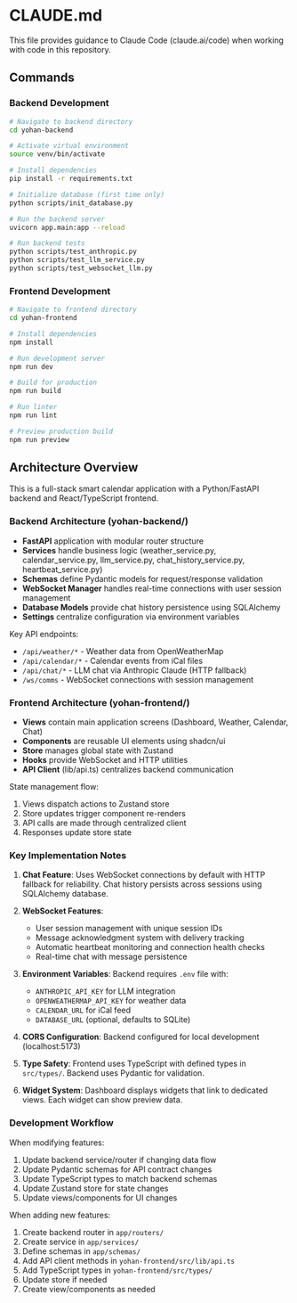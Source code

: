 # CLAUDE.md

This file provides guidance to Claude Code (claude.ai/code) when working with code in this repository.

## Commands

### Backend Development
```bash
# Navigate to backend directory
cd yohan-backend

# Activate virtual environment
source venv/bin/activate

# Install dependencies
pip install -r requirements.txt

# Initialize database (first time only)
python scripts/init_database.py

# Run the backend server
uvicorn app.main:app --reload

# Run backend tests
python scripts/test_anthropic.py
python scripts/test_llm_service.py
python scripts/test_websocket_llm.py
```

### Frontend Development
```bash
# Navigate to frontend directory
cd yohan-frontend

# Install dependencies
npm install

# Run development server
npm run dev

# Build for production
npm run build

# Run linter
npm run lint

# Preview production build
npm run preview
```

## Architecture Overview

This is a full-stack smart calendar application with a Python/FastAPI backend and React/TypeScript frontend.

### Backend Architecture (yohan-backend/)
- **FastAPI** application with modular router structure
- **Services** handle business logic (weather_service.py, calendar_service.py, llm_service.py, chat_history_service.py, heartbeat_service.py)
- **Schemas** define Pydantic models for request/response validation
- **WebSocket Manager** handles real-time connections with user session management
- **Database Models** provide chat history persistence using SQLAlchemy
- **Settings** centralize configuration via environment variables

Key API endpoints:
- `/api/weather/*` - Weather data from OpenWeatherMap
- `/api/calendar/*` - Calendar events from iCal files
- `/api/chat/*` - LLM chat via Anthropic Claude (HTTP fallback)
- `/ws/comms` - WebSocket connections with session management

### Frontend Architecture (yohan-frontend/)
- **Views** contain main application screens (Dashboard, Weather, Calendar, Chat)
- **Components** are reusable UI elements using shadcn/ui
- **Store** manages global state with Zustand
- **Hooks** provide WebSocket and HTTP utilities
- **API Client** (lib/api.ts) centralizes backend communication

State management flow:
1. Views dispatch actions to Zustand store
2. Store updates trigger component re-renders
3. API calls are made through centralized client
4. Responses update store state

### Key Implementation Notes

1. **Chat Feature**: Uses WebSocket connections by default with HTTP fallback for reliability. Chat history persists across sessions using SQLAlchemy database.

2. **WebSocket Features**: 
   - User session management with unique session IDs
   - Message acknowledgment system with delivery tracking
   - Automatic heartbeat monitoring and connection health checks
   - Real-time chat with message persistence

3. **Environment Variables**: Backend requires `.env` file with:
   - `ANTHROPIC_API_KEY` for LLM integration
   - `OPENWEATHERMAP_API_KEY` for weather data
   - `CALENDAR_URL` for iCal feed
   - `DATABASE_URL` (optional, defaults to SQLite)

4. **CORS Configuration**: Backend configured for local development (localhost:5173)

5. **Type Safety**: Frontend uses TypeScript with defined types in `src/types/`. Backend uses Pydantic for validation.

6. **Widget System**: Dashboard displays widgets that link to dedicated views. Each widget can show preview data.

### Development Workflow

When modifying features:
1. Update backend service/router if changing data flow
2. Update Pydantic schemas for API contract changes
3. Update TypeScript types to match backend schemas
4. Update Zustand store for state changes
5. Update views/components for UI changes

When adding new features:
1. Create backend router in `app/routers/`
2. Create service in `app/services/`
3. Define schemas in `app/schemas/`
4. Add API client methods in `yohan-frontend/src/lib/api.ts`
5. Add TypeScript types in `yohan-frontend/src/types/`
6. Update store if needed
7. Create view/components as needed